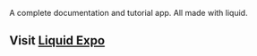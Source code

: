 A complete documentation and tutorial app.
All made with liquid.
## Visit [Liquid Expo](http://liquid.stackorient.com/)